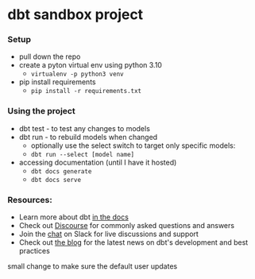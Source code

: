 # dbt sandbox project

### Setup
- pull down the repo
- create a pyton virtual env using python 3.10
    - ```virtualenv -p python3 venv```
- pip install requirements
    - ```pip install -r requirements.txt```


### Using the project

- dbt test - to test any changes to models
- dbt run - to rebuild models when changed
    - optionally use the select switch to target only specific models:
    - ```dbt run --select [model name] ```
- accessing documentation (until I have it hosted)
    - ```dbt docs generate```
    - ```dbt docs serve```

### Resources:
- Learn more about dbt [in the docs](https://docs.getdbt.com/docs/introduction)
- Check out [Discourse](https://discourse.getdbt.com/) for commonly asked questions and answers
- Join the [chat](https://community.getdbt.com/) on Slack for live discussions and support
- Check out [the blog](https://blog.getdbt.com/) for the latest news on dbt's development and best practices

small change to make sure the default user updates